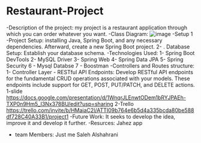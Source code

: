 # Restaurant-Project
-Description of the project:
my project is a restaurant application through which you can order whatever you want.
-Class Diagram:
![image](https://github.com/sjr5/Restaurant-Project/assets/146086658/8c39966f-886b-4f98-b44f-50dd590c84c5)
-Setup
1 -Project Setup: installing Java, Spring Boot, and any necessary dependencies. Afterward, create a new Spring Boot project.
2- . Database Setup: Establish your database schema.
-Technologies Used: 
1- Spring Boot DevTools
2- MySQL Driver
3- Spring Web
4- Spring Data JPA
5- Spring Security
6 - Mysql Databse
7 - Boostman
-Controllers and Routes structure:
1- Controller Layer - RESTful API Endpoints: Develop RESTful API endpoints for the fundamental CRUD operations associated with your models. These endpoints include support for GET, POST, PUT/PATCH, and DELETE actions.
1-slide https://docs.google.com/presentation/d/1WnqrJLEnwtODem1bRYJPAEh-TXP0n9Hm5_I3Nx378BU/edit?usp=sharing
2-Trello https://trello.com/invite/b/HMaiaC2l/ATTI09b764e6b5d4a335bcda80be588df728C40A33B1/project1
-Future Work:
It seeks to develop the idea, improve it and develop it further.
-Resurces:
Jahez app
- team Members:
  Just me
  Saleh Alshahrani
